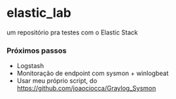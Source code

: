 # elastic_lab
um repositório pra testes com o Elastic Stack

### Próximos passos
- Logstash
- Monitoração de endpoint com sysmon + winlogbeat
- Usar meu próprio script, do https://github.com/joaociocca/Graylog_Sysmon
